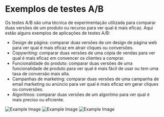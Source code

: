 <!DOCTYPE html>
<html>
  <body>
    <h1>Exemplos de testes A/B</h1>
    <p>Os testes A/B são uma técnica de experimentação utilizada para comparar duas versões de um produto ou recurso para ver qual é mais eficaz. Aqui estão alguns exemplos de aplicações de testes A/B:</p>
    <ul>
      <li>Design de página: comparar duas versões de um design de página web para ver qual é mais eficaz em atrair cliques ou conversões.</li>
      <li>Copywriting: comparar duas versões de uma cópia de vendas para ver qual é mais eficaz em convencer os clientes a comprar.</li>
      <li>Funcionalidade do produto: comparar duas versões de uma funcionalidade de produto para ver qual é mais fácil de usar ou tem uma taxa de conversão mais alta.</li>
      <li>Campanhas de marketing: comparar duas versões de uma campanha de email marketing ou anúncio para ver qual é mais eficaz em gerar cliques ou conversões.</li>
      <li>Algoritmos: comparar duas versões de um algoritmo para ver qual é mais preciso ou eficiente.</li>
    </ul>
<img src="https://user-images.githubusercontent.com/67292251/217534714-bd083de8-9b95-4cf0-a23d-aa4ba9a5b706.png" alt="Example Image">
<img src="https://user-images.githubusercontent.com/67292251/217534978-84671bed-d745-47fd-aa67-250940a2e5bc.png" alt="Example Image">
<img src="https://user-images.githubusercontent.com/67292251/217535730-5fdf07fe-ba3a-453b-b4ab-d7fedf7db9bc.png" alt="Example Image">

  </body>
</html>
